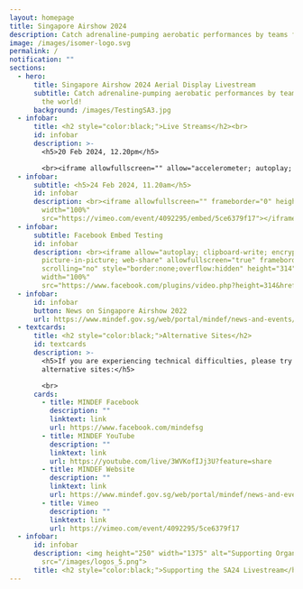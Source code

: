 ```yaml
---
layout: homepage
title: Singapore Airshow 2024
description: Catch adrenaline-pumping aerobatic performances by teams from around the world!
image: /images/isomer-logo.svg
permalink: /
notification: ""
sections:
  - hero:
      title: Singapore Airshow 2024 Aerial Display Livestream
      subtitle: Catch adrenaline-pumping aerobatic performances by teams from around
        the world!
      background: /images/TestingSA3.jpg
  - infobar:
      title: <h2 style="color:black;">Live Streams</h2><br>
      id: infobar
      description: >-
        <h5>20 Feb 2024, 12.20pm</h5>

        <br><iframe allowfullscreen="" allow="accelerometer; autoplay; clipboard-write; encrypted-media; gyroscope; picture-in-picture; web-share" frameborder="0" title="YouTube video player" src="https://www.youtube.com/embed/3WVKofIJj3U?si=6JZcBeWLtl0pKcZn" height="415" width="100%"></iframe>
  - infobar:
      subtitle: <h5>24 Feb 2024, 11.20am</h5>
      id: infobar
      description: <br><iframe allowfullscreen="" frameborder="0" height="360"
        width="100%"
        src="https://vimeo.com/event/4092295/embed/5ce6379f17"></iframe>
  - infobar:
      subtitle: Facebook Embed Testing
      id: infobar
      description: <br><iframe allow="autoplay; clipboard-write; encrypted-media;
        picture-in-picture; web-share" allowfullscreen="true" frameborder="0"
        scrolling="no" style="border:none;overflow:hidden" height="314"
        width="100%"
        src="https://www.facebook.com/plugins/video.php?height=314&href=https%3A%2F%2Fwww.facebook.com%2Fmindefsg%2Fvideos%2F569467171932284%2F&show_text=false&t=0"></iframe>
  - infobar:
      id: infobar
      button: News on Singapore Airshow 2022
      url: https://www.mindef.gov.sg/web/portal/mindef/news-and-events/latest-releases/article-detail/2022/February/11feb22_nr
  - textcards:
      title: <h2 style="color:black;">Alternative Sites</h2>
      id: textcards
      description: >-
        <h5>If you are experiencing technical difficulties, please try these
        alternative sites:</h5>

        <br>
      cards:
        - title: MINDEF Facebook
          description: ""
          linktext: link
          url: https://www.facebook.com/mindefsg
        - title: MINDEF YouTube
          description: ""
          linktext: link
          url: https://youtube.com/live/3WVKofIJj3U?feature=share
        - title: MINDEF Website
          description: ""
          linktext: link
          url: https://www.mindef.gov.sg/web/portal/mindef/news-and-events/latest-releases/article-detail/2024/sa2024
        - title: Vimeo
          description: ""
          linktext: link
          url: https://vimeo.com/event/4092295/5ce6379f17
  - infobar:
      id: infobar
      description: <img height="250" width="1375" alt="Supporting Organisation logos"
        src="/images/logos_5.png">
      title: <h2 style="color:black;">Supporting the SA24 Livestream</h2>
---
```

